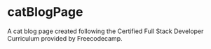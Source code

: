 # catBlogPage
A cat blog page created following the Certified Full Stack Developer Curriculum provided by Freecodecamp.
